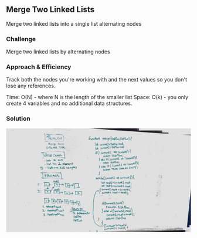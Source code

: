 ## Merge Two Linked Lists

Merge two linked lists into a single list alternating nodes

### Challenge

Merge two linked lists by alternating nodes

### Approach & Efficiency

Track both the nodes you're working with and the next values so you don't lose any references. 

Time: O(N) - where N is the length of the smaller list
Space: O(k) - you only create 4 variables and no additional data structures. 

### Solution

![Image of Merge Lists](../../assets/mergeLists.jpg)